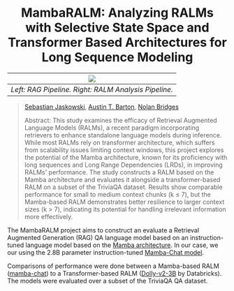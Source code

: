 <h1 align="center">MambaRALM: Analyzing RALMs with Selective State Space and Transformer Based Architectures for Long Sequence Modeling</h1>

| ![](https://github.com/abarton51/MambaRALM/blob/main/figs/mamba_vs_transformer_ralms_fig.png?raw=true) |
|:--:|
| *Left: RAG Pipeline. Right: RALM Analysis Pipeline.* |

> [Sebastian Jaskowski](https://github.com/Sebiancoder), [Austin T. Barton](github.com/abarton51), [Nolan Bridges](https://github.com/NMBridges)
>
> Abstract: This study examines the efficacy of Retrieval Augmented Language Models (RALMs), a recent paradigm incorporating retrievers to enhance standalone language models during inference. While most RALMs rely on transformer architecture, which suffers from scalability issues limiting context windows, this project explores the potential of the Mamba architecture, known for its proficiency with long sequences and Long Range Dependencies (LRDs), in improving RALMs' performance. The study constructs a RALM based on the Mamba architecture and evaluates it alongside a transformer-based RALM on a subset of the TriviaQA dataset. Results show comparable performance for small to medium context chunks (k ≤ 7), but the Mamba-based RALM demonstrates better resilience to larger context sizes (k > 7), indicating its potential for handling irrelevant information more effectively.

The MambaRALM project aims to construct an evaluate a  Retrieval Augmented Generation (RAG) QA language model based on an instruction-tuned language model based on the [Mamba architecture](https://arxiv.org/abs/2312.00752). In our case, we our using the 2.8B parameter instruction-tuned [Mamba-Chat model](https://huggingface.co/havenhq/mamba-chat). 

Comparisons of performance were done between a Mamba-based RALM ([mamba-chat](https://huggingface.co/havenhq/mamba-chat)) to a Transformer-based RALM ([Dolly-v2-3B](https://huggingface.co/databricks/dolly-v2-3b) by Databricks). The models were evaluated over a subset of the TriviaQA QA dataset.
